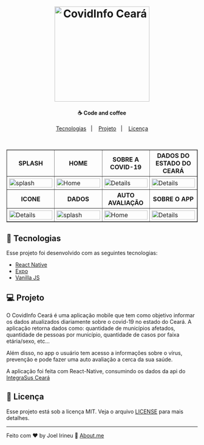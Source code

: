 <h1 align="center">
    <img alt="CovidInfo Ceará" title="CovidInfo Ceará" src="https://user-images.githubusercontent.com/33061906/81357774-f061c200-90aa-11ea-88d7-ec2915894c07.png" width="250px" />
</h1>

<h4 align="center">
  ☕ Code and coffee
</h4>

<p align="center">
  <a href="#rocket-tecnologias">Tecnologias</a>&nbsp;&nbsp;&nbsp;|&nbsp;&nbsp;&nbsp;
  <a href="#-projeto">Projeto</a>&nbsp;&nbsp;&nbsp;|&nbsp;&nbsp;&nbsp;
  <a href="#memo-licença">Licença</a>
</p>

<br>

<p align="center">
  <table border="1" style="width: 100%;">
        <tr>
            <th>SPLASH</th>
            <th>HOME</th>
            <th>SOBRE A COVID-19</th>
            <th>DADOS DO ESTADO DO CEARÁ</th>
        </tr>
        <tr>
            <td style="width: 25%; padding: 5px;"><img src="https://bit.ly/2LmF5FH" alt="splash" style="width: 100%;"></td>
            <td style="width: 25%; padding: 5px;"><img src="https://bit.ly/35SNoCw" alt="Home" style="width: 100%;"></td>
            <td style="width: 25%; padding: 5px;"><img src="https://bit.ly/2WjFOxi" alt="Details" style="width: 100%;"></td>
            <td style="width: 25%; padding: 5px;"><img src="https://bit.ly/2LcMzuv" alt="Details" style="width: 100%;"></td>
        </tr>
        <tr>
            <th>ICONE</th>
            <th>DADOS</th>
            <th>AUTO AVALIAÇÃO</th>
            <th>SOBRE O APP</th>
        </tr>
        <tr>
            <td style="width: 25%; padding: 5px;"><img src="https://bit.ly/2WHNGb1" alt="Details" style="width: 100%;"></td>
            <td style="width: 25%; padding: 5px;"><img src="https://bit.ly/2WhzpDb" alt="splash" style="width: 100%;"></td>
            <td style="width: 25%; padding: 5px;"><img src="https://bit.ly/2LgKga0" alt="Home" style="width: 100%;"></td>
            <td style="width: 25%; padding: 5px;"><img src="https://bit.ly/3cliLb1" alt="Details" style="width: 100%;"></td>
        </tr>
</table>
</p>

## :rocket: Tecnologias

Esse projeto foi desenvolvido com as seguintes tecnologias:

- [React Native](https://reactnative.dev/)
- [Expo](https://expo.io/)
- [Vanilla JS](https://www.w3schools.com/js/)

## 💻 Projeto

O CovidInfo Ceará é uma aplicação mobile que tem como objetivo informar os dados atualizados diariamente sobre o covid-19 no estado do Ceará. A aplicação retorna dados como: quantidade de municípios afetados, quantidade de pessoas por município, quantidade de casos por faixa etária/sexo, etc...

Além disso, no app o usuário tem acesso a informações sobre o vírus, prevenção e pode fazer uma auto avaliação a cerca da sua saúde.

A aplicação foi feita com React-Native, consumindo os dados da api do [IntegraSus Ceará](https://integrasus.saude.ce.gov.br)


## :memo: Licença

Esse projeto está sob a licença MIT. Veja o arquivo [LICENSE](LICENSE.md) para mais detalhes.

---

Feito com ♥ by Joel Irineu :wave: [About.me](https://about.me/joel.irineu/getstarted)